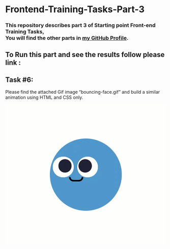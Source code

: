 # Frontend-Training-Tasks-Part-3

### This repository describes part 3 of Starting point Front-end Training Tasks, <br />You will find the other parts in <a href="https://github.com/Sh0aib-Ja0allah?tab=repositories">my GitHub Profile</a>.

## To Run this part and see the results follow please link : <br />

## Task #6: 

Please find the attached Gif image “bouncing-face.gif” and build a similar animation using HTML and CSS only. 

![Design preview for the Sixth task which it's a Smile face moves with your mouse](./bouncing-face.gif)
